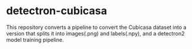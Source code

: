 # detectron-cubicasa
This repository converts a pipeline to convert the Cubicasa dataset into a version that splits it into images(.png) and labels(.npy), and a detectron2 model training pipeline.
